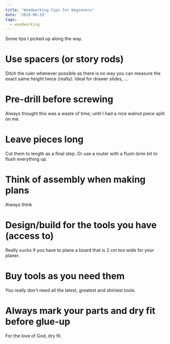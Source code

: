 ```yaml
---
title: 'Woodworking tips for beginners'
date: '2019-06-19'
tags:
  - woodworking
---
```


Some tips I picked up along the way.

# Use spacers (or story rods)

Ditch the ruler whenever possible as there is no way you can measure the exact same height twice (really). Ideal for drawer slides, ...

# Pre-drill before screwing

Always thought this was a waste of time, until I had a nice walnut piece split on me.

# Leave pieces long

Cut them to length as a final step. Or use a router with a flush-brim bit to flush everything up.

# Think of assembly when making plans

Always think

# Design/build for the tools you have (access to)

Really sucks if you have to plane a board that is 2 cm too wide for your planer.

# Buy tools as you need them

You really don't need all the latest, greatest and shiniest tools.

# Always mark your parts and dry fit before glue-up

For the love of God, dry fit.
